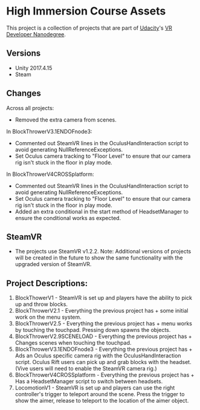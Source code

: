 # High Immersion Course Assets
This project is a collection of projects that are part of [Udacity](https://www.udacity.com "Udacity - Be in demand")'s [VR Developer Nanodegree](https://www.udacity.com/course/vr-developer-nanodegree--nd017).

## Versions
- Unity 2017.4.15
- Steam

## Changes
Across all projects:
- Removed the extra camera from scenes.

In BlockThrowerV3.1ENDOFnode3: 
- Commented out SteamVR lines in the OculusHandInteraction script to avoid generating NullReferenceExceptions.
- Set Oculus camera tracking to "Floor Level" to ensure that our camera rig isn't stuck in the floor in play mode.

In BlockThrowerV4CROSSplatform: 
- Commented out SteamVR lines in the OculusHandInteraction script to avoid generating NullReferenceExceptions.
- Set Oculus camera tracking to "Floor Level" to ensure that our camera rig isn't stuck in the floor in play mode.
- Added an extra conditional in the start method of HeadsetManager to ensure the conditional works as expected. 

## SteamVR
- The projects use SteamVR v1.2.2. 
Note: Additional versions of projects will be created in the future to show the same functionality with the upgraded version of SteamVR. 

## Project Descriptions: 
1. BlockThowerV1 - SteamVR is set up and players have the ability to pick up and throw blocks. 
2. BlockThrowerV2.1 - Everything the previous project has + some initial work on the menu system.
3. BlockThrowerV2.5 - Everything the previous project has + menu works by touching the touchpad. Pressing down spawns the objects. 
4. BlockThrowerV2.9SCENELOAD - Everything the previous project has + Changes scenes when touching the touchpad. 
5. BlockThrowerV3.1ENDOFnode3 - Everything the previous project has + Ads an Oculus specific camera rig with the OculusHandInteraction script. Oculus Rift users can pick up and grab blocks with the headset. (Vive users will need to enable the SteamVR camera rig.)
6. BlockThrowerV4CROSSplatform - Everything the previous project has +  Has a HeadsetManager script to switch between headsets. 
7. LocomotionV1 - SteamVR is set up and players can use the right controller's trigger to teleport around the scene. Press the trigger to show the aimer, release to teleport to the location of the aimer object. 

